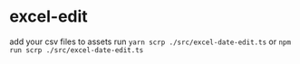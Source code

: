 # excel-edit

add your csv files to assets
run `yarn scrp ./src/excel-date-edit.ts` or `npm run scrp ./src/excel-date-edit.ts`
